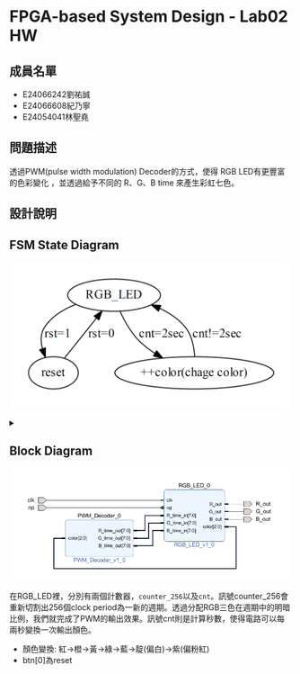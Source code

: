 # FPGA-based System Design - Lab02 HW

## 成員名單
* E24066242劉祐誠
* E24066608紀乃寧
* E24054041林聖堯

## 問題描述
透過PWM(pulse width modulation) Decoder的方式，使得 RGB LED有更豐富的色彩變化 ，並透過給予不同的 R、G、B time 來產生彩虹七色。
## 設計說明
## FSM State Diagram

![FSM](img/FSM.PNG)
<details>
<summary></summary>

<a href=https://graphviz.readthedocs.io/en/stable/examples.html>tutorial</a><br>
code:<br>

```python
from graphviz import Digraph
g = Digraph('G', filename='fsm.png')
g.node("RGB_LED","RGB_LED")
g.node("reset","reset")
g.node("++color","++color(chage color)")
g.edge("RGB_LED","++color",label="cnt=2sec")
g.edge("++color","RGB_LED",label="cnt!=2sec")
g.edge("RGB_LED","reset",label="rst=1")
g.edge("reset","RGB_LED",label="rst=0")
g.view()
```
</details>

## Block Diagram
![Block_Diagram](img/block_diagram.PNG)

在RGB_LED裡，分別有兩個計數器，`counter_256`以及`cnt`。訊號counter_256會重新切割出256個clock period為一新的週期。透過分配RGB三色在週期中的明暗比例，我們就完成了PWM的輸出效果。訊號cnt則是計算秒數，使得電路可以每兩秒變換一次輸出顏色。
* 顏色變換: 紅->橙->黃->綠->藍->靛(偏白)->紫(偏粉紅)
* btn[0]為reset
